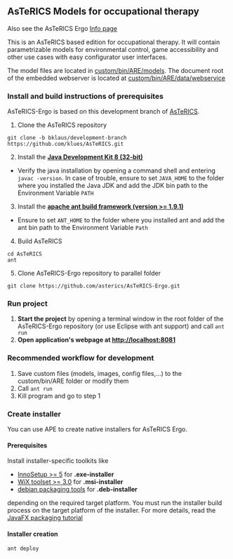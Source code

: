 ## AsTeRICS Models for occupational therapy

Also see the AsTeRICS Ergo [Info page](https://asterics.github.io/AsTeRICS-Ergo/info/)

This is an AsTeRICS based edition for occupational therapy. It will contain parametrizable models for environmental control, game accessibility and other use cases with easy configurator user interfaces.

The model files are located in [custom/bin/ARE/models](custom/bin/ARE/models).
The document root of the embedded webserver is located at [custom/bin/ARE/data/webservice](custom/bin/ARE/data/webservice)

### Install and build instructions of prerequisites 

AsTeRICS-Ergo is based on this development branch of [AsTeRICS](https://github.com/klues/AsTeRICS/tree/bklaus/development-branch).

1. Clone the AsTeRICS repository
```
git clone -b bklaus/development-branch https://github.com/klues/AsTeRICS.git
```
2. Install the [**Java Development Kit 8 (32-bit)**](http://www.oracle.com/technetwork/java/javase/downloads/jdk8-downloads-2133151.html)
  * Verify the java installation by opening a command shell and entering ```javac -version```. In case of trouble, ensure to set ```JAVA_HOME``` to the folder where you installed the Java JDK and add the JDK bin path to the Environment Variable ```PATH```
3. Install the [**apache ant build framework (version >= 1.9.1)**](http://ant.apache.org/bindownload.cgi)
  * Ensure to set ```ANT_HOME``` to the folder where you installed ant and add the ant bin path to the Environment Variable ```Path```
4. Build AsTeRICS
```
cd AsTeRICS
ant
```
5. Clone AsTeRICS-Ergo repository to parallel folder
```
git clone https://github.com/asterics/AsTeRICS-Ergo.git
```

### Run project

1. __Start the project__ by opening a terminal window in the root folder of the AsTeRICS-Ergo repository (or use Eclipse with ant support) and call ```ant run```
2. __Open application's webpage at [http://localhost:8081](http://localhost:8081)__

### Recommended workflow for development

1. Save custom files (models, images, config files,...) to the custom/bin/ARE folder or modify them
2. Call ```ant run```
3. Kill program and go to step 1

### Create installer

You can use APE to create native installers for AsTeRICS Ergo.
#### Prerequisites
Install installer-specific toolkits like 
* [InnoSetup >= 5](http://www.jrsoftware.org/isdl.php) for __.exe-installer__
* [WiX toolset >= 3.0](http://wixtoolset.org/) for __.msi-installer__
* [debian packaging tools](https://wiki.debian.org/PackageManagement) for __.deb-installer__

depending on the required target platform. 
You must run the installer build process on the target platform of the installer. For more details, read the [JavaFX packaging tutorial](https://docs.oracle.com/javase/8/docs/technotes/guides/deploy/self-contained-packaging.html#A1324980)

#### Installer creation

```ant deploy```
